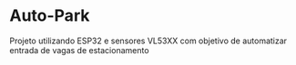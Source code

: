 # Auto-Park
Projeto utilizando ESP32 e sensores VL53XX com objetivo de automatizar entrada de vagas de estacionamento
